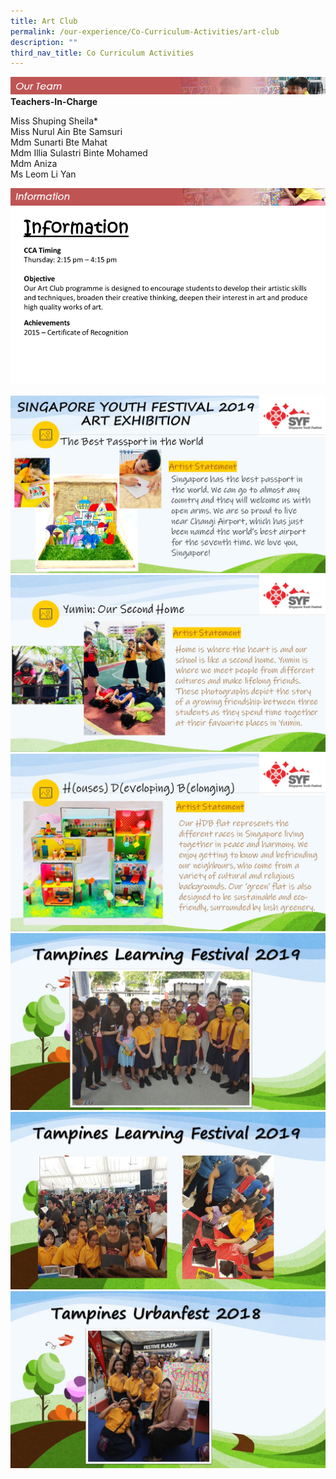 ```yaml
---
title: Art Club
permalink: /our-experience/Co-Curriculum-Activities/art-club
description: ""
third_nav_title: Co Curriculum Activities
---
```

![](/images/ourteam_artclub.png)
**Teachers-In-Charge**  
  
Miss Shuping Sheila\*  
Miss Nurul Ain Bte Samsuri  
Mdm Sunarti Bte Mahat  
Mdm Illia Sulastri Binte Mohamed  
Mdm Aniza  
Ms Leom Li Yan

![](/images/information_artclub.png)
![](/images/Slide16a.jpg)

![](/images/art1.jpeg)
![](/images/art2.jpeg)
![](/images/art3_1.jpeg)
![](/images/art4.jpeg)
![](/images/art5.jpeg)
![](/images/art6.jpeg)